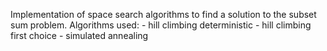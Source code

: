 Implementation of space search algorithms to find a solution to the subset sum problem. 
Algorithms used:
    - hill climbing deterministic
    - hill climbing first choice
    - simulated annealing
                                                            
